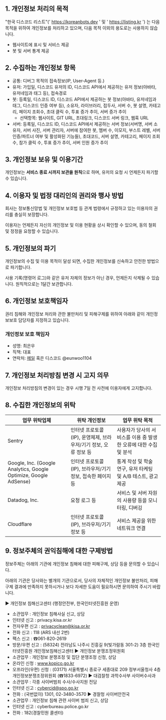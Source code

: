 ## 1. 개인정보 처리의 목적
"한국 디스코드 리스트"(' https://koreanbots.dev ' 및 ' https://listing.kr ') 는 다음 목적을 위하여 개인정보를 처리하고 있으며, 다음 목적 이외의 용도로는 사용하지 않습니다.

- 웹사이트에 표시 및 서비스 제공
- 봇 및 서버 통계 제공

## 2. 수집하는 개인정보 항목
- 공통: 디버그 목적의 접속정보(IP, User-Agent 등.)
- 유저: 가입일, 디스코드 유저의 ID, 디스코드 API에서 제공하는 유저 정보(아바타, 유저네임과 태그 등), 접속경로
 - 봇: 등록일, 디스코드 ID, 디스코드 API에서 제공하는 봇 정보(아바타, 유저네임과 태그, 디스코드 인증 여부 등), 소유자, 라이브러리, 접두사, 서버 수, 봇 설명, 카테고리, 페이지 조회수, 초대 클릭 수, 투표 증가 추이, 서버 증가 추이
    * 선택항목: 웹사이트, GIT URL, 초대링크, 디스코드 서버 링크, 웹훅 URL
 - 서버: 등록일, 디스코드 ID, 디스코드 API에서 제공하는 서버 정보(서버명, 서버 소유자, 서버 사진, 서버 관리자, 서버에 참여한 봇, 멤버 수, 이모지, 부스트 레벨, 서버 인증/파트너 여부 및 활성화된 기능들), 초대코드, 서버 설명, 카테고리, 페이지 조회수, 참가 클릭 수, 투표 증가 추이, 서버 인원 증가 추이

## 3. 개인정보 보유 및 이용기간
개인정보는 **서비스 종료 시까지 보관을 원칙**으로 하며, 유저의 요청 시 언제든지 파기할 수 있습니다.

## 4. 이용자 및 법정 대리인의 권리와 행사 방법
회사는 정보통신망법 및 개인정보 보호법 등 관계 법령에서 규정하고 있는 이용자의 권리를 충실히 보장합니다.

이용자는 언제든지 자신의 개인정보 및 이용 현황을 상시 확인할 수 있으며, 동의 철회 및 정정을 요청할 수 있습니다.

## 5. 개인정보의 파기
개인정보의 수집 및 이용 목적이 달성 되면, 수집한 개인정보를 신속하고 안전한 방법으로 파기합니다.

사용 기록(명령어 로그)와 같은 유저 자체의 정보가 아닌 경우, 언제든지 삭제될 수 있습니다. 원칙적으로는 1달간 보관합니다.

## 6. 개인정보 보호책임자
권리 침해와 개인정보 처리와 관한 불만처리 및 피해구제를 위하여 아래와 같이 개인정보보호 담당자를 지정하고 있습니다.

### 개인정보 보호 책임자
- 성명: 최은우
- 직책: 대표
- 연락처: [메일](mailto:koreanlist@eunwoo.dev) 혹은 디스코드 @eunwoo1104
## 7. 개인정보 처리방침 변경 시 고지 의무
개인정보 처리방침의 변경이 있는 경우 시행 7일 전 사전에 이용자에게 고지합니다.

## 8. 수집한 개인정보의 위탁

| 업무 위탁업체 | 위탁 개인정보 | 업무 위탁 목적 |
|------------|-----------|-------------|
| Sentry     | 인터넷 프로토콜(IP), 운영체제, 브라우저/기기 정보, 오류 정보 등 | 사용자가 당사의 서비스를 이용 중 발생한 오류에 대한 수집 및 분석 |
| Google, Inc. (Google Analytics, Google Optimize, Google AdSense) | 인터넷 프로토콜(IP), 브라우저/기기 정보, 접속한 페이지 등 | 통계 작성 및 학술 연구, 유저 타케팅 및 A/B 테스트, 광고 제공 |
| Datadog, Inc. | 요청 로그 등 | 서비스 및 서버 자원의 사용량 등을 모니터링, 디버깅 |
| Cloudflare | 인터넷 프로토콜(IP), 브라우저/기기 정보 등 | 서비스 제공을 위한 네트워크 연결 |


## 9. 정보주체의 권익침해에 대한 구제방법
정보주체는 아래의 기관에 개인정보 침해에 대한 피해구제, 상담 등을 문의할 수 있습니다.

아래의 기관은 당사와는 별개의 기관으로서, 당사의 자체적인 개인정보 불만처리, 피해 구제 결과에 만족하지 못하시거나 보다 자세한 도움이 필요하시면 문의하여 주시기 바랍니다.

▶ 개인정보 침해신고센터 (행정안전부, 한국인터넷진흥원 운영)
- 소관업무 : 개인정보 침해사실 신고, 상담
- 인터넷 신고 : privacy.kisa.or.kr
- 전자우편 신고 : privacyclean@kisa.or.kr
- 전화 신고 : 118 (ARS 내선 2번)
- 팩스 신고 : ☎061-820-2619
- 방문/우편 신고 : (58324) 전라남도 나주시 진흥길 9(빛가람동 301-2) 3층 한국인터넷진흥원 개인정보침해신고센터
▶ 개인정보 분쟁조정위원회
- 소관업무 : 개인정보 분쟁조정 및 집단 분쟁조정 신청, 상담
- 온라인 신청 : www.kopico.go.kr
- 오프라인(우편) 신청 : (03171) 서울특별시 종로구 세종대로 209 정부서울청사 4층 개인정보분쟁조정위원회 (☎1833-6972)
▶ 대검찰청 과학수사부 사이버수사과
- 소관업무 : 각종 사이버범죄 수사/수사지원 전담
- 인터넷 신고 : cybercid@spo.go.kr
- 전화 : (국번없이) 1301, 02-3480-3570
▶ 경찰청 사이버안전국
- 소관업무 : 개인정보 침해 관련 사이버 범죄 신고, 상담
- 인터넷 신고 : cyberbureau.police.go.kr
- 전화 : 182(경찰민원 콜센터)
